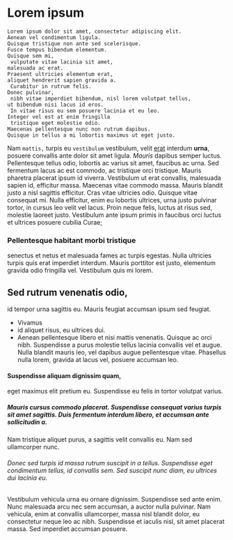 <br/><br/>
# Lorem ipsum

```
Lorem ipsum dolor sit amet, consectetur adipiscing elit.
Aenean vel condimentum ligula.
Quisque tristique non ante sed scelerisque.
Fusce tempus bibendum elementum.
Quisque sem mi,
 vulputate vitae lacinia sit amet,
malesuada ac erat.
Praesent ultricies elementum erat,
aliquet hendrerit sapien gravida a.
 Curabitur in rutrum felis.
Donec pulvinar,
 nibh vitae imperdiet bibendum, nisl lorem volutpat tellus,
ut bibendum nisi lacus id eros.
 In vitae risus eu sem posuere lacinia et eu leo.
Integer vel est at enim fringilla
 tristique eget molestie odio.
Maecenas pellentesque nunc non rutrum dapibus.
Quisque in tellus a mi lobortis maximus ut eget justo.
```

Nam ```mattis,``` turpis eu `vestibulum` vestibulum, velit [erat](https://www.google.com) interdum **urna**, posuere convallis ante dolor sit amet ligula. _Mauris_ dapibus semper luctus. Pellentesque tellus odio, lobortis ac varius sit amet, faucibus ac urna. Sed fermentum lacus ac est commodo, ac tristique orci tristique. Mauris pharetra placerat ipsum id viverra. Vestibulum ut erat convallis, malesuada sapien id, efficitur massa. Maecenas vitae commodo massa. Mauris blandit justo a nisl sagittis efficitur. Cras vitae ultricies odio. Quisque vitae consequat mi. Nulla efficitur, enim eu lobortis ultrices, urna justo pulvinar tortor, in cursus leo velit vel lacus. Proin neque felis, luctus at risus sed, molestie laoreet justo. Vestibulum ante ipsum primis in faucibus orci luctus et ultrices posuere cubilia Curae;


### Pellentesque habitant morbi tristique
senectus et netus et malesuada fames ac turpis egestas. Nulla ultricies turpis quis erat imperdiet interdum. Mauris porttitor est justo, elementum gravida odio fringilla vel. Vestibulum quis mi lorem.

## Sed rutrum venenatis odio,
id tempor urna sagittis eu. Mauris feugiat accumsan ipsum sed feugiat. 

- Vivamus 
- id aliquet risus, eu ultrices dui.
- Aenean pellentesque libero et nisi mattis venenatis. Quisque ac orci nibh. Suspendisse a purus molestie tellus lacinia convallis vel et augue. Nulla blandit mauris leo, vel dapibus augue pellentesque vitae. Phasellus nulla lorem, gravida at lacus vel, posuere accumsan leo.


#### Suspendisse aliquam dignissim quam,
eget maximus elit pretium eu. Suspendisse eu felis in tortor volutpat varius.
  
##### Mauris cursus commodo placerat. Suspendisse consequat varius turpis sit amet sagittis. Duis fermentum interdum libero, et accumsan ante sollicitudin a.
Nam tristique aliquet purus, a sagittis velit convallis eu. Nam sed ullamcorper nunc.


###### Donec sed turpis id massa rutrum suscipit in a tellus. Suspendisse eget condimentum tellus, id convallis sem. Sed suscipit nunc diam, eu ultrices dui lacinia eu.
Vestibulum vehicula urna eu ornare dignissim. Suspendisse sed ante enim. Nunc malesuada arcu nec sem accumsan, a auctor nulla pulvinar. Nam vehicula, enim at convallis ullamcorper, massa nisl blandit dolor, eu consectetur neque leo ac nibh. Suspendisse et iaculis nisl, sit amet placerat massa. Sed imperdiet accumsan posuere.